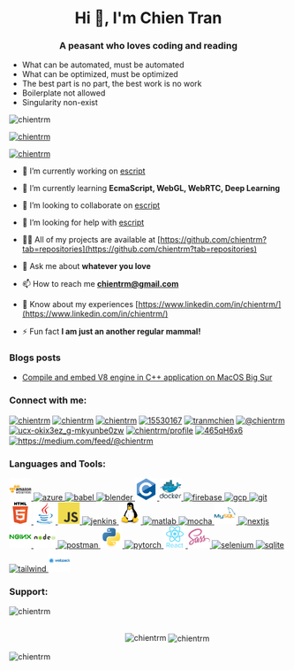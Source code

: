 <h1 align="center">Hi 👋, I'm Chien Tran</h1>
<h3 align="center">A peasant who loves coding and reading</h3>

- What can be automated, must be automated
- What can be optimized, must be optimized
- The best part is no part, the best work is no work
- Boilerplate not allowed
- Singularity non-exist

<p align="left"> <img src="https://komarev.com/ghpvc/?username=chientrm&label=Profile%20views&color=0e75b6&style=flat" alt="chientrm" /> </p>

<p align="left"> <a href="https://github.com/ryo-ma/github-profile-trophy"><img src="https://github-profile-trophy.vercel.app/?username=chientrm" alt="chientrm" /></a> </p>

<p align="left"> <a href="https://twitter.com/chientrm" target="blank"><img src="https://img.shields.io/twitter/follow/chientrm?logo=twitter&style=for-the-badge" alt="chientrm" /></a> </p>

- 🔭 I’m currently working on [escript](https://github.com/chientrm/es)

- 🌱 I’m currently learning **EcmaScript, WebGL, WebRTC, Deep Learning**

- 👯 I’m looking to collaborate on [escript](https://github.com/chientrm/es)

- 🤝 I’m looking for help with [escript](http://github.com/chientrm/es)

- 👨‍💻 All of my projects are available at [https://github.com/chientrm?tab=repositories](https://github.com/chientrm?tab=repositories)

- 💬 Ask me about **whatever you love**

- 📫 How to reach me **chientrm@gmail.com**

- 📄 Know about my experiences [https://www.linkedin.com/in/chientrm/](https://www.linkedin.com/in/chientrm/)

- ⚡ Fun fact **I am just an another regular mammal!**

### Blogs posts
<!-- BLOG-POST-LIST:START -->
- [Compile and embed V8 engine in C++ application on MacOS Big Sur](https://chientrm.medium.com/compile-and-embed-v8-engine-in-c-application-on-macos-big-sur-48587575fddf?source=rss-25b5c397d3ab------2)
<!-- BLOG-POST-LIST:END -->

<h3 align="left">Connect with me:</h3>
<p align="left">
<a href="https://dev.to/chientrm" target="blank"><img align="center" src="https://raw.githubusercontent.com/rahuldkjain/github-profile-readme-generator/master/src/images/icons/Social/devto.svg" alt="chientrm" height="30" width="40" /></a>
<a href="https://twitter.com/chientrm" target="blank"><img align="center" src="https://raw.githubusercontent.com/rahuldkjain/github-profile-readme-generator/master/src/images/icons/Social/twitter.svg" alt="chientrm" height="30" width="40" /></a>
<a href="https://linkedin.com/in/chientrm" target="blank"><img align="center" src="https://raw.githubusercontent.com/rahuldkjain/github-profile-readme-generator/master/src/images/icons/Social/linked-in-alt.svg" alt="chientrm" height="30" width="40" /></a>
<a href="https://stackoverflow.com/users/15530167" target="blank"><img align="center" src="https://raw.githubusercontent.com/rahuldkjain/github-profile-readme-generator/master/src/images/icons/Social/stack-overflow.svg" alt="15530167" height="30" width="40" /></a>
<a href="https://kaggle.com/tranmchien" target="blank"><img align="center" src="https://raw.githubusercontent.com/rahuldkjain/github-profile-readme-generator/master/src/images/icons/Social/kaggle.svg" alt="tranmchien" height="30" width="40" /></a>
<a href="https://medium.com/@chientrm" target="blank"><img align="center" src="https://raw.githubusercontent.com/rahuldkjain/github-profile-readme-generator/master/src/images/icons/Social/medium.svg" alt="@chientrm" height="30" width="40" /></a>
<a href="https://www.youtube.com/c/ucx-okix3ez_g-mkyunbe0zw" target="blank"><img align="center" src="https://raw.githubusercontent.com/rahuldkjain/github-profile-readme-generator/master/src/images/icons/Social/youtube.svg" alt="ucx-okix3ez_g-mkyunbe0zw" height="30" width="40" /></a>
<a href="https://auth.geeksforgeeks.org/user/chientrm/profile" target="blank"><img align="center" src="https://raw.githubusercontent.com/rahuldkjain/github-profile-readme-generator/master/src/images/icons/Social/geeks-for-geeks.svg" alt="chientrm/profile" height="30" width="40" /></a>
<a href="https://discord.gg/465qH6x6" target="blank"><img align="center" src="https://raw.githubusercontent.com/rahuldkjain/github-profile-readme-generator/master/src/images/icons/Social/discord.svg" alt="465qH6x6" height="30" width="40" /></a>
<a href="/https://medium.com/feed/@chientrm" target="blank"><img align="center" src="https://raw.githubusercontent.com/rahuldkjain/github-profile-readme-generator/master/src/images/icons/Social/rss.svg" alt="https://medium.com/feed/@chientrm" height="30" width="40" /></a>
</p>

<h3 align="left">Languages and Tools:</h3>
<p align="left"> <a href="https://aws.amazon.com" target="_blank" rel="noreferrer"> <img src="https://raw.githubusercontent.com/devicons/devicon/master/icons/amazonwebservices/amazonwebservices-original-wordmark.svg" alt="aws" width="40" height="40"/> </a> <a href="https://azure.microsoft.com/en-in/" target="_blank" rel="noreferrer"> <img src="https://www.vectorlogo.zone/logos/microsoft_azure/microsoft_azure-icon.svg" alt="azure" width="40" height="40"/> </a> <a href="https://babeljs.io/" target="_blank" rel="noreferrer"> <img src="https://www.vectorlogo.zone/logos/babeljs/babeljs-icon.svg" alt="babel" width="40" height="40"/> </a> <a href="https://www.blender.org/" target="_blank" rel="noreferrer"> <img src="https://download.blender.org/branding/community/blender_community_badge_white.svg" alt="blender" width="40" height="40"/> </a> <a href="https://www.cprogramming.com/" target="_blank" rel="noreferrer"> <img src="https://raw.githubusercontent.com/devicons/devicon/master/icons/c/c-original.svg" alt="c" width="40" height="40"/> </a> <a href="https://www.docker.com/" target="_blank" rel="noreferrer"> <img src="https://raw.githubusercontent.com/devicons/devicon/master/icons/docker/docker-original-wordmark.svg" alt="docker" width="40" height="40"/> </a> <a href="https://firebase.google.com/" target="_blank" rel="noreferrer"> <img src="https://www.vectorlogo.zone/logos/firebase/firebase-icon.svg" alt="firebase" width="40" height="40"/> </a> <a href="https://cloud.google.com" target="_blank" rel="noreferrer"> <img src="https://www.vectorlogo.zone/logos/google_cloud/google_cloud-icon.svg" alt="gcp" width="40" height="40"/> </a> <a href="https://git-scm.com/" target="_blank" rel="noreferrer"> <img src="https://www.vectorlogo.zone/logos/git-scm/git-scm-icon.svg" alt="git" width="40" height="40"/> </a> <a href="https://www.w3.org/html/" target="_blank" rel="noreferrer"> <img src="https://raw.githubusercontent.com/devicons/devicon/master/icons/html5/html5-original-wordmark.svg" alt="html5" width="40" height="40"/> </a> <a href="https://www.java.com" target="_blank" rel="noreferrer"> <img src="https://raw.githubusercontent.com/devicons/devicon/master/icons/java/java-original.svg" alt="java" width="40" height="40"/> </a> <a href="https://developer.mozilla.org/en-US/docs/Web/JavaScript" target="_blank" rel="noreferrer"> <img src="https://raw.githubusercontent.com/devicons/devicon/master/icons/javascript/javascript-original.svg" alt="javascript" width="40" height="40"/> </a> <a href="https://www.jenkins.io" target="_blank" rel="noreferrer"> <img src="https://www.vectorlogo.zone/logos/jenkins/jenkins-icon.svg" alt="jenkins" width="40" height="40"/> </a> <a href="https://www.linux.org/" target="_blank" rel="noreferrer"> <img src="https://raw.githubusercontent.com/devicons/devicon/master/icons/linux/linux-original.svg" alt="linux" width="40" height="40"/> </a> <a href="https://www.mathworks.com/" target="_blank" rel="noreferrer"> <img src="https://upload.wikimedia.org/wikipedia/commons/2/21/Matlab_Logo.png" alt="matlab" width="40" height="40"/> </a> <a href="https://mochajs.org" target="_blank" rel="noreferrer"> <img src="https://www.vectorlogo.zone/logos/mochajs/mochajs-icon.svg" alt="mocha" width="40" height="40"/> </a> <a href="https://www.mysql.com/" target="_blank" rel="noreferrer"> <img src="https://raw.githubusercontent.com/devicons/devicon/master/icons/mysql/mysql-original-wordmark.svg" alt="mysql" width="40" height="40"/> </a> <a href="https://nextjs.org/" target="_blank" rel="noreferrer"> <img src="https://cdn.worldvectorlogo.com/logos/nextjs-2.svg" alt="nextjs" width="40" height="40"/> </a> <a href="https://www.nginx.com" target="_blank" rel="noreferrer"> <img src="https://raw.githubusercontent.com/devicons/devicon/master/icons/nginx/nginx-original.svg" alt="nginx" width="40" height="40"/> </a> <a href="https://nodejs.org" target="_blank" rel="noreferrer"> <img src="https://raw.githubusercontent.com/devicons/devicon/master/icons/nodejs/nodejs-original-wordmark.svg" alt="nodejs" width="40" height="40"/> </a> <a href="https://postman.com" target="_blank" rel="noreferrer"> <img src="https://www.vectorlogo.zone/logos/getpostman/getpostman-icon.svg" alt="postman" width="40" height="40"/> </a> <a href="https://www.python.org" target="_blank" rel="noreferrer"> <img src="https://raw.githubusercontent.com/devicons/devicon/master/icons/python/python-original.svg" alt="python" width="40" height="40"/> </a> <a href="https://pytorch.org/" target="_blank" rel="noreferrer"> <img src="https://www.vectorlogo.zone/logos/pytorch/pytorch-icon.svg" alt="pytorch" width="40" height="40"/> </a> <a href="https://reactjs.org/" target="_blank" rel="noreferrer"> <img src="https://raw.githubusercontent.com/devicons/devicon/master/icons/react/react-original-wordmark.svg" alt="react" width="40" height="40"/> </a> <a href="https://sass-lang.com" target="_blank" rel="noreferrer"> <img src="https://raw.githubusercontent.com/devicons/devicon/master/icons/sass/sass-original.svg" alt="sass" width="40" height="40"/> </a> <a href="https://www.selenium.dev" target="_blank" rel="noreferrer"> <img src="https://raw.githubusercontent.com/detain/svg-logos/780f25886640cef088af994181646db2f6b1a3f8/svg/selenium-logo.svg" alt="selenium" width="40" height="40"/> </a> <a href="https://www.sqlite.org/" target="_blank" rel="noreferrer"> <img src="https://www.vectorlogo.zone/logos/sqlite/sqlite-icon.svg" alt="sqlite" width="40" height="40"/> </a> <a href="https://tailwindcss.com/" target="_blank" rel="noreferrer"> <img src="https://www.vectorlogo.zone/logos/tailwindcss/tailwindcss-icon.svg" alt="tailwind" width="40" height="40"/> </a> <a href="https://webpack.js.org" target="_blank" rel="noreferrer"> <img src="https://raw.githubusercontent.com/devicons/devicon/d00d0969292a6569d45b06d3f350f463a0107b0d/icons/webpack/webpack-original-wordmark.svg" alt="webpack" width="40" height="40"/> </a> </p>

<h3 align="left">Support:</h3>
<p><a href="https://www.buymeacoffee.com/chientrm"> <img align="left" src="https://cdn.buymeacoffee.com/buttons/v2/default-yellow.png" height="50" width="210" alt="chientrm" /></a></p><br><br>

<p><img align="left" src="https://github-readme-stats.vercel.app/api/top-langs?username=chientrm&show_icons=true&locale=en&layout=compact" alt="chientrm" /></p>

<p>&nbsp;<img align="center" src="https://github-readme-stats.vercel.app/api?username=chientrm&show_icons=true&locale=en" alt="chientrm" /></p>

<p><img align="center" src="https://github-readme-streak-stats.herokuapp.com/?user=chientrm&" alt="chientrm" /></p>

